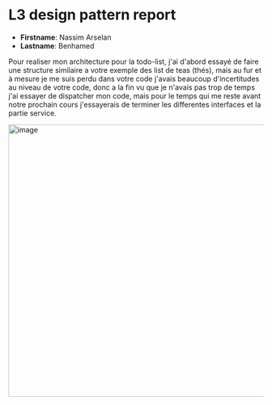 # L3 design pattern report

- **Firstname**: Nassim Arselan
- **Lastname**: Benhamed

Pour realiser mon architecture pour la todo-list, j'ai d'abord essayé de faire une structure similaire a votre exemple des list de teas (thés), mais au fur et à mesure je me suis perdu dans votre code j'avais beaucoup d'incertitudes au niveau de votre code, donc a la fin vu que je n'avais pas trop de temps j'ai essayer de dispatcher mon code, mais pour le temps qui me reste avant notre prochain cours j'essayerais de terminer les differentes interfaces et la partie service.

<img width="539" alt="image" src="https://github.com/ArslaneDevil/Design_Patterns/assets/114222870/e66ae903-7a24-4283-8001-e0da152abaa3">

